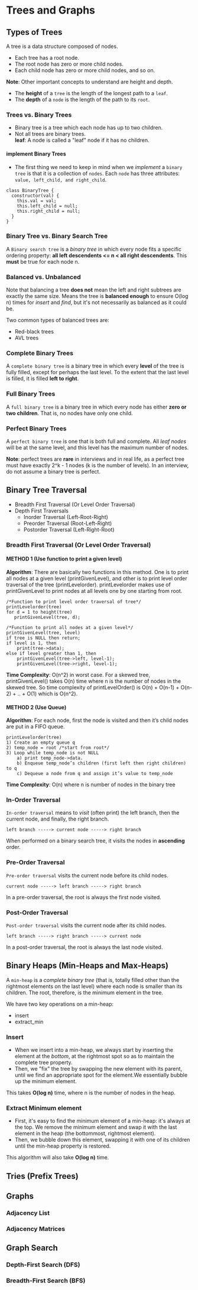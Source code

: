 # Trees and Graphs
## Types of Trees
A tree is a data structure composed of nodes.
* Each tree has a root node.
* The root node has zero or more child nodes.
* Each child node has zero or more child nodes, and so on.

**Note**: Other important concepts to understand are height and depth.
* The **height** of a `tree` is the length of the longest path to a `leaf`.
* The **depth** of a `node` is the length of the path to its `root`.

### Trees vs. Binary Trees
* Binary tree is a tree which each node has up to two children.
* Not all trees are binary trees.  
**leaf**: A node is called a "leaf" node if it has no children.

#### implement Binary Trees
* The first thing we need to keep in mind when we _implement_ a `binary tree` is that it is a collection of `nodes`. Each `node` has three attributes: `value, left_child, and right_child`.

```
class BinaryTree {
  constructor(val) {
    this.val = val;
    this.left_child = null;
    this.right_child = null;
  }
}
```

### Binary Tree vs. Binary Search Tree
A `Binary search tree` is a _binary tree_ in which every node fits a specific ordering property: **all left descendents <= n < all right descendents**. This **must** be true for each node n.

### Balanced vs. Unbalanced
Note that balancing a tree **does not** mean the left and right subtrees are exactly the same size. Means the tree is **balanced enough** to ensure O(log n) times for _insert_ and _find_, but it's not necessarily as balanced as it could be.

Two common types of balanced trees are:
* Red-black trees
* AVL trees

### Complete Binary Trees
A `complete binary tree` is a binary tree in which every **level** of the tree is fully filled, except for perhaps the last level. To the extent that the last level is filled, it is filled **left to right**.

### Full Binary Trees
A `full binary tree` is a binary tree in which every node has either **zero or two children**. That is, no nodes have only one child.

### Perfect Binary Trees
A `perfect binary tree` is one that is both full and complete. All _leaf nodes_ will be at the same level, and this level has the maximum number of nodes.

**Note**: perfect trees are **rare** in interviews and in real life, as a perfect tree must have exactly 2^k - 1 nodes (k is the number of levels). In an interview, do not assume a binary tree is perfect.


## Binary Tree Traversal
* Breadth First Traversal (Or Level Order Traversal)
* Depth First Traversals
  * Inorder Traversal (Left-Root-Right)
  * Preorder Traversal (Root-Left-Right)
  * Postorder Traversal (Left-Right-Root)
  
### Breadth First Traversal (Or Level Order Traversal)

#### METHOD 1 (Use function to print a given level)
**Algorithm**:
There are basically two functions in this method. One is to print all nodes at a given level (printGivenLevel), and other is to print level order traversal of the tree (printLevelorder). printLevelorder makes use of printGivenLevel to print nodes at all levels one by one starting from root.
```
/*Function to print level order traversal of tree*/
printLevelorder(tree)
for d = 1 to height(tree)
   printGivenLevel(tree, d);

/*Function to print all nodes at a given level*/
printGivenLevel(tree, level)
if tree is NULL then return;
if level is 1, then
    print(tree->data);
else if level greater than 1, then
    printGivenLevel(tree->left, level-1);
    printGivenLevel(tree->right, level-1);
```

**Time Complexity**: O(n^2) in worst case. For a skewed tree, printGivenLevel() takes O(n) time where n is the number of nodes in the skewed tree. So time complexity of printLevelOrder() is O(n) + O(n-1) + O(n-2) + .. + O(1) which is O(n^2).

#### METHOD 2 (Use Queue)

**Algorithm**:
For each node, first the node is visited and then it’s child nodes are put in a FIFO queue.
```
printLevelorder(tree)
1) Create an empty queue q
2) temp_node = root /*start from root*/
3) Loop while temp_node is not NULL
    a) print temp_node->data.
    b) Enqueue temp_node’s children (first left then right children) to q
    c) Dequeue a node from q and assign it’s value to temp_node
```

**Time Complexity**: O(n) where n is number of nodes in the binary tree

### In-Order Traversal
`In-order traversal` means to _visit_ (often print) the left branch, then the current node, and finally, the right branch. 
```
left branch -----> current node -----> right branch
```
When performed on a binary search tree, it visits the nodes in **ascending** order.

### Pre-Order Traversal
`Pre-order traversal` visits the current node before its child nodes.
```
current node -----> left branch -----> right branch
```
In a pre-order traversal, the root is always the first node visited.

### Post-Order Traversal
`Post-order traversal` visits the current node after its child nodes.
```
left branch -----> right branch -----> current node
```
In a post-order traversal, the root is always the last node visited.


## Binary Heaps (Min-Heaps and Max-Heaps)
A `min-heap` is a _complete binary tree_ (that is, totally filled other than the rightmost elements on the last level) where each node is smaller than its children. The root, therefore, is the minimum element in the tree.

We have two key operations on a min-heap:
* insert
* extract_min

### Insert
* When we insert into a min-heap, we always start by inserting the element at the _bottom_, at the rightmost spot so as to maintain the complete tree property.
* Then, we "fix" the tree by swapping the new element with its parent, until we find an appropriate spot for the element.We essentially bubble up the minimum element.

This takes **O(log n)** time, where n is the number of nodes in the heap.

### Extract Minimum element
* First, it's easy to find the minimum element of a min-heap: it's always at the top. We remove the minimum element and swap it with the last element in the heap (the bottommost, rightmost element).
* Then, we bubble down this element, swapping it with one of its children until the min-heap property is restored.

This algorithm will also take **O(log n)** time.

## Tries (Prefix Trees)


## Graphs
### Adjacency List

### Adjacency Matrices


## Graph Search

### Depth-First Search (DFS)

### Breadth-First Search (BFS)











